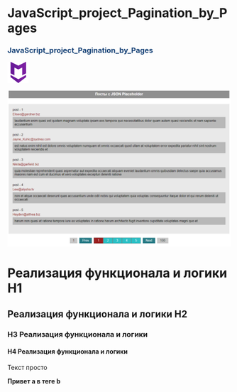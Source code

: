 # JavaScript_project_Pagination_by_Pages
### <span style="color:#184377">JavaScript_project_Pagination_by_Pages</span>

![alt text](https://github.com/adam-p/markdown-here/raw/master/src/common/images/icon48.png  )

![alt text](https://github.com/AntonioMikhailov/AntonioMikhailov/blob/main/assets/example.png )

# Реализация функционала и логики H1
 ## Реализация функционала и логики H2
### H3 Реализация функционала и логики
#### H4 Реализация функционала и логики
Текст просто

  <b>Привет a в теге  b </b>
 
 
 
